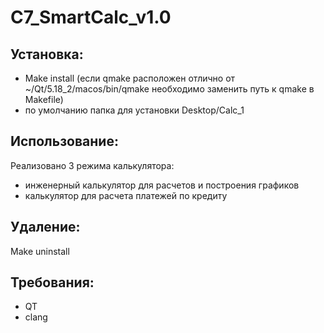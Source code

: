 #  C7_SmartCalc_v1.0

## Установка:

 - Make install (если qmake расположен отлично от ~/Qt/5.18_2/macos/bin/qmake необходимо заменить путь к qmake в Makefile)
 - по умолчанию папка для установки  Desktop/Calc_1
 
## Использование:
Реализовано 3 режима калькулятора:
 - инженерный калькулятор для расчетов и построения графиков
 - калькулятор для расчета платежей по кредиту

## Удаление:
Make uninstall

## Требования:
- QT
- clang